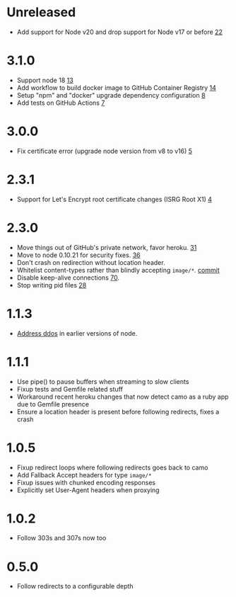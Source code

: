 Unreleased
=====

<!-- Add descriptions of changes here -->

* Add support for Node v20 and drop support for Node v17 or before [22](https://github.com/increments/camo/pull/22)

3.1.0
=====

* Support node 18 [13](https://github.com/increments/camo/pull/13)
* Add workflow to build docker image to GitHub Container Registry [14](https://github.com/increments/camo/pull/14)
* Setup "npm" and "docker" upgrade dependency configuration [8](https://github.com/increments/camo/pull/8)
* Add tests on GitHub Actions [7](https://github.com/increments/camo/pull/7)

3.0.0
=====

* Fix certificate error (upgrade node version from v8 to v16) [5](https://github.com/increments/camo/pull/5)

2.3.1
=====

* Support for Let's Encrypt root certificate changes (ISRG Root X1) [4](https://github.com/increments/camo/pull/4)

2.3.0
=====

* Move things out of GitHub's private network, favor heroku. [31](https://github.com/atmos/camo/pull/31)
* Move to node 0.10.21 for security fixes. [36](https://github.com/atmos/camo/pull/36)
* Don't crash on redirection without location header.
* Whitelist content-types rather than blindly accepting `image/*`. [commit](https://github.com/atmos/camo/commit/9f9925ceb9)
* Disable keep-alive connections [70](https://github.com/atmos/camo/pull/70).
* Stop writing pid files [28](https://github.com/atmos/camo/pull/28)

1.1.3
=====

* [Address ddos](https://groups.google.com/forum/#!msg/nodejs/NEbweYB0ei0/gWvyzCunYjsJ?mkt_tok=3RkMMJWWfF9wsRonuavPZKXonjHpfsX54%2B8tXaO3lMI%2F0ER3fOvrPUfGjI4ASMFrI%2BSLDwEYGJlv6SgFQrjAMapmyLgLUhE%3D) in earlier versions of node.

1.1.1
=====

* Use pipe() to pause buffers when streaming to slow clients
* Fixup tests and Gemfile related stuff
* Workaround recent heroku changes that now detect camo as a ruby app due to Gemfile presence
* Ensure a location header is present before following redirects, fixes a crash

1.0.5
=====

* Fixup redirect loops where following redirects goes back to camo
* Add Fallback Accept headers for type `image/*`
* Fixup issues with chunked encoding responses
* Explicitly set User-Agent headers when proxying

1.0.2
=====

* Follow 303s and 307s now too

0.5.0
=====

* Follow redirects to a configurable depth

